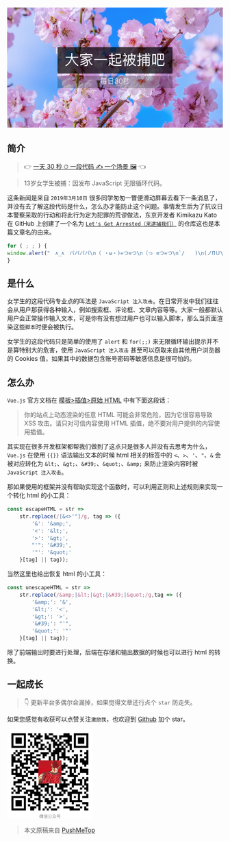 <!-- # 大家一起被捕吧 -->

![封面](https://raw.githubusercontent.com/pushmetop/resource/master/30-seconds-for-everyday/lets-get-arrested/poster.png)

## 简介

> 👉 [一天 30 秒 ⏱ 一段代码 ✍️ 一个场景 🖼](https://github.com/pushmetop/30-seconds-for-everyday) 👈

> 13岁女学生被捕：因发布 JavaScript 无限循环代码。

这条新闻是来自 `2019年3月10日` 很多同学匆匆一瞥便滑动屏幕去看下一条消息了，并没有去了解这段代码是什么，怎么办才能防止这个问题。事情发生后为了抗议日本警察采取的行动和将此行为定为犯罪的荒谬做法，东京开发者 Kimikazu Kato 在 GitHub 上创建了一个名为 [`Let's Get Arrested（来逮捕我们）`](https://github.com/hamukazu/lets-get-arrested) 的仓库这也是本篇文章名的由来。

```javascript
for ( ; ; ) {
window.alert("　∧_∧　ババババ\n（ ・ω・)=つ≡つ\n（っ ≡つ=つ\n`/　　)\n(ノΠＵ\n何回閉じても無駄ですよ～ww\nm9（＾Д＾）プギャー！！\n　byソル (@0_Infinity_)")
}
```

## 是什么

女学生的这段代码专业点的叫法是 `JavaScript 注入攻击`。在日常开发中我们往往会从用户那获得各种输入，例如搜索框、评论框、文章内容等等。大家一般都默认用户会正常操作输入文本，可是你有没有想过用户也可以输入脚本，那么当页面渲染这些`脚本`时便会被执行。

女学生的这段代码只是简单的使用了 `alert` 和 `for(;;)` 来无限循环输出提示并不是算特别大的危害，使用 `JavaScript 注入攻击` 甚至可以窃取来自其他用户浏览器的 Cookies 值，如果其中的数据包含账号密码等敏感信息是很可怕的。

## 怎么办

`Vue.js` 官方文档在 [模板>插值>原始 HTML](https://cn.vuejs.org/v2/guide/syntax.html#%E5%8E%9F%E5%A7%8B-HTML) 中有下面这段话：

> 你的站点上动态渲染的任意 HTML 可能会非常危险，因为它很容易导致 XSS 攻击。请只对可信内容使用 HTML 插值，绝不要对用户提供的内容使用插值。

其实现在很多开发框架都帮我们做到了这点只是很多人并没有去思考为什么，`Vue.js` 在使用 `{{}}` 语法输出文本的时候 html 相关的标签中的 `<`、`>`、`'`、`"`、`&` 会被对应转化为 `&lt;`、`&gt;`、`&#39;`、`&quot;`、`&amp;` 来防止渲染内容时被 `JavaScript 注入攻击`。

那如果使用的框架并没有帮助实现这个函数时，可以利用正则和上述规则来实现一个转化 html 的小工具：

```javascript
const escapeHTML = str =>
    str.replace(/[&<>'"]/g, tag => ({
        '&': '&amp;',
        '<': '&lt;',
        '>': '&gt;',
        "'": '&#39;',
        '"': '&quot;'
    }[tag] || tag));
```

当然这里也给出恢复 html 的小工具：

```javascript
const unescapeHTML = str =>
    str.replace(/&amp;|&lt;|&gt;|&#39;|&quot;/g,tag => ({
        '&amp;': '&',
        '&lt;': '<',
        '&gt;': '>',
        '&#39;': "'",
        '&quot;': '"'
    }[tag] || tag));
```

除了前端输出时要进行处理，后端在存储和输出数据的时候也可以进行 html 的转换。

## 一起成长

> 👇 更新平台多偶尔会漏掉，如果觉得文章还行点个 `star` 防走失。

如果您感觉有收获可以点赞关注`激励我`，也欢迎到 [Github](https://github.com/pushmetop/30-seconds-for-everyday) 加个 star。

![微信公众号](https://raw.githubusercontent.com/pushmetop/resource/master/donate/pushmetop.png)

> 本文原稿来自 [PushMeTop](https://github.com/pushmetop)